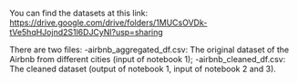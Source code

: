 You can find the datasets at this link:
https://drive.google.com/drive/folders/1MUCsOVDk-tVe5hqHJojnd2S1l6DJCyNl?usp=sharing

There are two files:
-airbnb_aggregated_df.csv: The original dataset of the Airbnb from different cities (input of notebook 1);
-airbnb_cleaned_df.csv: The cleaned dataset (output of notebook 1, input of notebook 2 and 3).